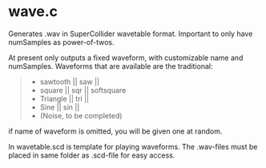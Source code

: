 # wave.c
Generates .wav in SuperCollider wavetable format.
Important to only have numSamples as power-of-twos.
<wave> <file-name> <numSamples> <waveform>

At present only outputs a fixed waveform, with customizable name and numSamples.
Waveforms that are available are the traditional:
>    - sawtooth || saw ||
>    - square   || sqr || softsquare
>    - Triangle || tri ||
>    - Sine     || sin ||
>    - (Noise, to be completed)<br/>
  
  if name of waveform is omitted, you will be given one at random.
  
  In wavetable.scd is template for playing waveforms.
  The .wav-files must be placed in same folder as .scd-file for 
  easy access.

 

